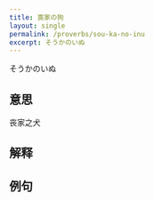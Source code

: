 ```yaml
---
title: 喪家の狗
layout: single
permalink: /proverbs/sou-ka-no-inu
excerpt: そうかのいぬ
---
```


そうかのいぬ

## 意思

丧家之犬

## 解释

## 例句

